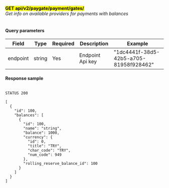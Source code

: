 **<mark>GET api/v2/paygate/payment/gates/</mark><br/>**
*Get info on available providers for payments with balances<br/><br/>*

#### Query parameters

| Field    | Type          | Required | Description      | Example                                |
|----------|---------------|----------|------------------|----------------------------------------|
| endpoint | string <uuid> | Yes      | Endpoint Api key | "1dc4441f-38d5-42b5-a705-81958f928462" | 

#### Response sample
```

STATUS 200

[
  {
    "id": 100,
    "balances": [
      {
        "id": 100,
        "name": "string",
        "balance": 1000,
        "currency": {
          "id": 0,
          "title": "TRY",
          "char_code": "TRY",
          "num_code": 949
        },
        "rolling_reserve_balance_id": 100
      }
    ]
  }
]
```